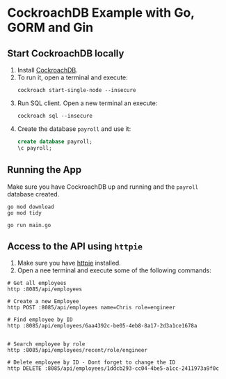# CockroachDB Example with Go, GORM and Gin

## Start CockroachDB locally

1. Install [CockroachDB](https://www.cockroachlabs.com/docs/v25.1/install-cockroachdb-mac).
2. To run it, open a terminal and execute:
    ```shell
    cockroach start-single-node --insecure
    ```
3. Run SQL client. Open a new terminal an execute:
    ```shell
    cockroach sql --insecure
    ```
4. Create the database `payroll` and use it:
    ```sql
    create database payroll;
    \c payroll;
    ```

## Running the App

Make sure you have CockroachDB up and running and the `payroll` database created.

```shell
go mod download
go mod tidy

go run main.go
```

## Access to the API using `httpie`

1. Make sure you have [httpie](https://httpie.io/) installed.
2. Open a nee terminal and execute some of the following commands:

```shell
# Get all employees
http :8085/api/employees

# Create a new Employee
http POST :8085/api/employees name=Chris role=engineer

# Find employee by ID
http :8085/api/employees/6aa4392c-be05-4eb8-8a17-2d3a1ce1678a


# Search employee by role
http :8085/api/employees/recent/role/engineer

# Delete employee by ID - Dont forget to change the ID
http DELETE :8085/api/employees/1ddcb293-cc04-4be5-a1cc-2411973a9f0c



```